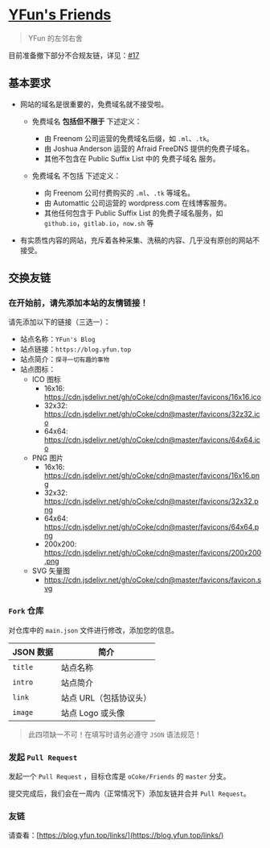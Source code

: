 # [YFun's Friends](https://blog.yfun.top/links/)

> YFun 的左邻右舍

目前准备撤下部分不合规友链，详见：[#17](https://github.com/oCoke/Friends/issues/17)
## 基本要求

- 网站的域名是很重要的，免费域名就不接受啦。

    - 免费域名 **包括但不限于** 下述定义：
        - 由 Freenom 公司运营的免费域名后缀，如 `.ml`、`.tk`。
        - 由 Joshua Anderson 运营的 Afraid FreeDNS 提供的免费子域名。
        - 其他不包含在 Public Suffix List 中的 免费子域名 服务。

    - 免费域名 不包括 下述定义：
        - 向 Freenom 公司付费购买的 `.ml`、`.tk` 等域名。
        - 由 Automattic 公司运营的 wordpress.com 在线博客服务。
        - 其他任何包含于 Public Suffix List 的免费子域名服务，如 `github.io`，`gitlab.io`，`now.sh` 等

- 有实质性内容的网站，充斥着各种采集、洗稿的内容、几乎没有原创的网站不接受。



## 交换友链

### 在开始前，请先添加本站的友情链接！

请先添加以下的链接（三选一）：

- 站点名称：`YFun's Blog`
- 站点链接：`https://blog.yfun.top`
- 站点简介：`探寻一切有趣的事物`
- 站点图标：
    - ICO 图标
        - 16x16: https://cdn.jsdelivr.net/gh/oCoke/cdn@master/favicons/16x16.ico
        - 32x32: https://cdn.jsdelivr.net/gh/oCoke/cdn@master/favicons/32z32.ico
        - 64x64: https://cdn.jsdelivr.net/gh/oCoke/cdn@master/favicons/64x64.ico
    - PNG 图片
        - 16x16: https://cdn.jsdelivr.net/gh/oCoke/cdn@master/favicons/16x16.png
        - 32x32: https://cdn.jsdelivr.net/gh/oCoke/cdn@master/favicons/32x32.png
        - 64x64: https://cdn.jsdelivr.net/gh/oCoke/cdn@master/favicons/64x64.png
        - 200x200: https://cdn.jsdelivr.net/gh/oCoke/cdn@master/favicons/200x200.png
    - SVG 矢量图
        - https://cdn.jsdelivr.net/gh/oCoke/cdn@master/favicons/favicon.svg

### `Fork` 仓库

对仓库中的 `main.json` 文件进行修改，添加您的信息。

| JSON 数据 | 简介 |
| ------- | -------- |
| `title` | 站点名称 |
| `intro` | 站点简介 |
| `link`  | 站点 URL（包括协议头） |
| `image` | 站点 Logo 或头像 |


> 此四项缺一不可！在填写时请务必遵守 `JSON` 语法规范！

### 发起 `Pull Request`

发起一个 `Pull Request` ，目标仓库是 `oCoke/Friends` 的 `master` 分支。

提交完成后，我们会在一周内（正常情况下）添加友链并合并 `Pull Request`。

### 友链

请查看：[https://blog.yfun.top/links/](https://blog.yfun.top/links/)
